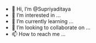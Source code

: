 - 👋 Hi, I’m @Supriyaditaya
- 👀 I’m interested in ...
- 🌱 I’m currently learning ...
- 💞️ I’m looking to collaborate on ...
- 📫 How to reach me ...

<!---
Supriyaditaya/Supriyaditaya is a ✨ special ✨ repository because its `README.md` (this file) appears on your GitHub profile.
You can click the Preview link to take a look at your changes.
--->
